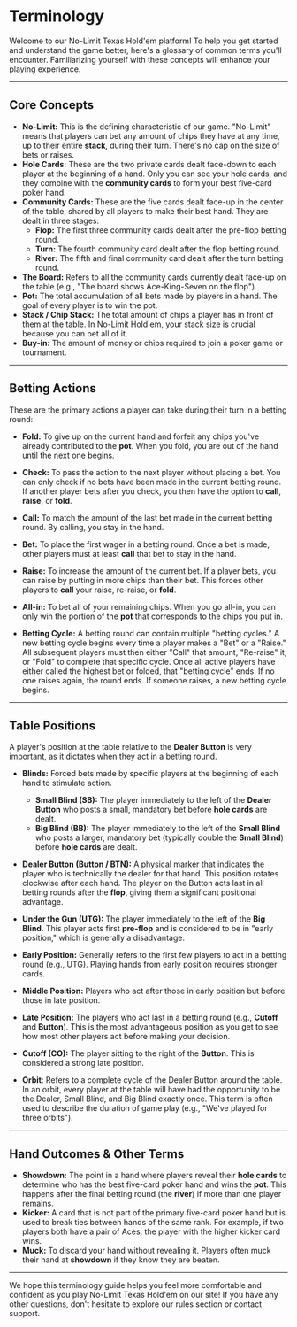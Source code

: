 # Terminology

Welcome to our No-Limit Texas Hold'em platform! To help you get started and understand the game better, here's a glossary of common terms you'll encounter. Familiarizing yourself with these concepts will enhance your playing experience.

---

## Core Concepts

* **No-Limit:** This is the defining characteristic of our game. "No-Limit" means that players can bet any amount of chips they have at any time, up to their entire **stack**, during their turn. There's no cap on the size of bets or raises.
* **Hole Cards:** These are the two private cards dealt face-down to each player at the beginning of a hand. Only you can see your hole cards, and they combine with the **community cards** to form your best five-card poker hand.
* **Community Cards:** These are the five cards dealt face-up in the center of the table, shared by all players to make their best hand. They are dealt in three stages:
    * **Flop:** The first three community cards dealt after the pre-flop betting round.
    * **Turn:** The fourth community card dealt after the flop betting round.
    * **River:** The fifth and final community card dealt after the turn betting round.
* **The Board:** Refers to all the community cards currently dealt face-up on the table (e.g., "The board shows Ace-King-Seven on the flop").
* **Pot:** The total accumulation of all bets made by players in a hand. The goal of every player is to win the pot.
* **Stack / Chip Stack:** The total amount of chips a player has in front of them at the table. In No-Limit Hold'em, your stack size is crucial because you can bet all of it.
* **Buy-in:** The amount of money or chips required to join a poker game or tournament.

---

## Betting Actions

These are the primary actions a player can take during their turn in a betting round:

* **Fold:** To give up on the current hand and forfeit any chips you've already contributed to the **pot**. When you fold, you are out of the hand until the next one begins.
* **Check:** To pass the action to the next player without placing a bet. You can only check if no bets have been made in the current betting round. If another player bets after you check, you then have the option to **call**, **raise**, or **fold**.
* **Call:** To match the amount of the last bet made in the current betting round. By calling, you stay in the hand.
* **Bet:** To place the first wager in a betting round. Once a bet is made, other players must at least **call** that bet to stay in the hand.
* **Raise:** To increase the amount of the current bet. If a player bets, you can raise by putting in more chips than their bet. This forces other players to **call** your raise, re-raise, or **fold**.
* **All-in:** To bet all of your remaining chips. When you go all-in, you can only win the portion of the **pot** that corresponds to the chips you put in.

* **Betting Cycle:** A betting round can contain multiple "betting cycles." A new betting cycle begins every time a player makes a "Bet" or a "Raise." All subsequent players must then either "Call" that amount, "Re-raise" it, or "Fold" to complete that specific cycle. Once all active players have either called the highest bet or folded, that "betting cycle" ends. If no one raises again, the round ends. If someone raises, a new betting cycle begins.

---

## Table Positions

A player's position at the table relative to the **Dealer Button** is very important, as it dictates when they act in a betting round.

* **Blinds:** Forced bets made by specific players at the beginning of each hand to stimulate action.
    * **Small Blind (SB):** The player immediately to the left of the **Dealer Button** who posts a small, mandatory bet before **hole cards** are dealt.
    * **Big Blind (BB):** The player immediately to the left of the **Small Blind** who posts a larger, mandatory bet (typically double the **Small Blind**) before **hole cards** are dealt.
* **Dealer Button (Button / BTN):** A physical marker that indicates the player who is technically the dealer for that hand. This position rotates clockwise after each hand. The player on the Button acts last in all betting rounds after the **flop**, giving them a significant positional advantage.
* **Under the Gun (UTG):** The player immediately to the left of the **Big Blind**. This player acts first **pre-flop** and is considered to be in "early position," which is generally a disadvantage.
* **Early Position:** Generally refers to the first few players to act in a betting round (e.g., UTG). Playing hands from early position requires stronger cards.
* **Middle Position:** Players who act after those in early position but before those in late position.
* **Late Position:** The players who act last in a betting round (e.g., **Cutoff** and **Button**). This is the most advantageous position as you get to see how most other players act before making your decision.
* **Cutoff (CO):** The player sitting to the right of the **Button**. This is considered a strong late position.

* **Orbit**: Refers to a complete cycle of the Dealer Button around the table. In an orbit, every player at the table will have had the opportunity to be the Dealer, Small Blind, and Big Blind exactly once. This term is often used to describe the duration of game play (e.g., "We've played for three orbits").

---

## Hand Outcomes & Other Terms

* **Showdown:** The point in a hand where players reveal their **hole cards** to determine who has the best five-card poker hand and wins the **pot**. This happens after the final betting round (the **river**) if more than one player remains.
* **Kicker:** A card that is not part of the primary five-card poker hand but is used to break ties between hands of the same rank. For example, if two players both have a pair of Aces, the player with the higher kicker card wins.
* **Muck:** To discard your hand without revealing it. Players often muck their hand at **showdown** if they know they are beaten.

---

We hope this terminology guide helps you feel more comfortable and confident as you play No-Limit Texas Hold'em on our site! If you have any other questions, don't hesitate to explore our rules section or contact support.
